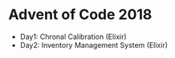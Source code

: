 # Advent of Code 2018

- Day1: Chronal Calibration (Elixir)
- Day2: Inventory Management System (Elixir)

